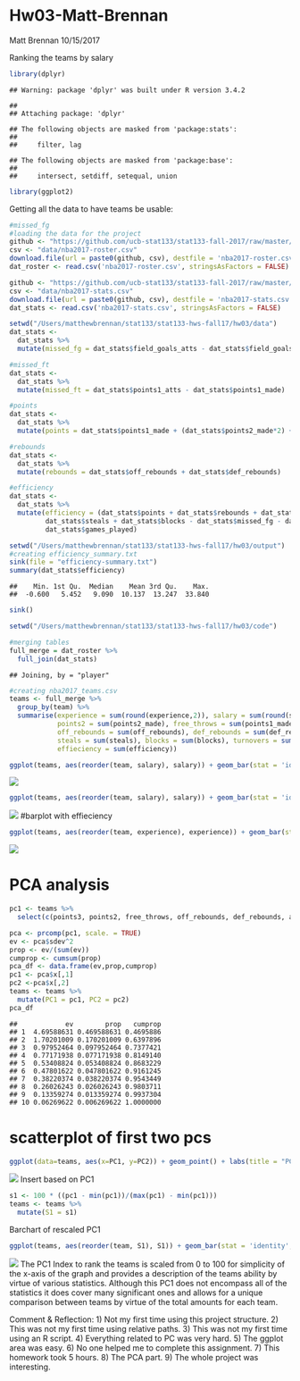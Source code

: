 Hw03-Matt-Brennan
================
Matt Brennan
10/15/2017

Ranking the teams by salary

``` r
library(dplyr)
```

    ## Warning: package 'dplyr' was built under R version 3.4.2

    ## 
    ## Attaching package: 'dplyr'

    ## The following objects are masked from 'package:stats':
    ## 
    ##     filter, lag

    ## The following objects are masked from 'package:base':
    ## 
    ##     intersect, setdiff, setequal, union

``` r
library(ggplot2)
```

Getting all the data to have teams be usable:

``` r
#missed_fg
#loading the data for the project
github <- "https://github.com/ucb-stat133/stat133-fall-2017/raw/master/"
csv <- "data/nba2017-roster.csv"
download.file(url = paste0(github, csv), destfile = 'nba2017-roster.csv')
dat_roster <- read.csv('nba2017-roster.csv', stringsAsFactors = FALSE)

github <- "https://github.com/ucb-stat133/stat133-fall-2017/raw/master/"
csv <- "data/nba2017-stats.csv"
download.file(url = paste0(github, csv), destfile = 'nba2017-stats.csv')
dat_stats <- read.csv('nba2017-stats.csv', stringsAsFactors = FALSE)

setwd("/Users/matthewbrennan/stat133/stat133-hws-fall17/hw03/data")
dat_stats <- 
  dat_stats %>%
  mutate(missed_fg = dat_stats$field_goals_atts - dat_stats$field_goals_made)

#missed_ft
dat_stats <-
  dat_stats %>%
  mutate(missed_ft = dat_stats$points1_atts - dat_stats$points1_made)

#points
dat_stats <-
  dat_stats %>%
  mutate(points = dat_stats$points1_made + (dat_stats$points2_made*2) +(dat_stats$points3_made*3))

#rebounds
dat_stats <-
  dat_stats %>%
  mutate(rebounds = dat_stats$off_rebounds + dat_stats$def_rebounds)

#efficiency
dat_stats <-
  dat_stats %>%
  mutate(efficiency = (dat_stats$points + dat_stats$rebounds + dat_stats$assists +
         dat_stats$steals + dat_stats$blocks - dat_stats$missed_fg - dat_stats$missed_ft - dat_stats$turnovers)/
         dat_stats$games_played)

setwd("/Users/matthewbrennan/stat133/stat133-hws-fall17/hw03/output")
#creating efficiency_summary.txt
sink(file = "efficiency-summary.txt")
summary(dat_stats$efficiency)
```

    ##    Min. 1st Qu.  Median    Mean 3rd Qu.    Max. 
    ##  -0.600   5.452   9.090  10.137  13.247  33.840

``` r
sink()

setwd("/Users/matthewbrennan/stat133/stat133-hws-fall17/hw03/code")

#merging tables
full_merge = dat_roster %>%
  full_join(dat_stats)
```

    ## Joining, by = "player"

``` r
#creating nba2017_teams.csv
teams <- full_merge %>%
  group_by(team) %>%
  summarise(experience = sum(round(experience,2)), salary = sum(round(salary/1000000,2)), points3 = sum(points3_made),
            points2 = sum(points2_made), free_throws = sum(points1_made), points = sum(points),
            off_rebounds = sum(off_rebounds), def_rebounds = sum(def_rebounds), assists = sum(assists),
            steals = sum(steals), blocks = sum(blocks), turnovers = sum(turnovers), fouls = sum(fouls),
            effieciency = sum(efficiency))
```

``` r
ggplot(teams, aes(reorder(team, salary), salary)) + geom_bar(stat = 'identity', fill = "gray") +geom_hline(yintercept=mean(teams$salary), color = 'orange', size = 4, alpha = .7) +coord_flip() + labs(x = "Team", y = "Salary(in millions)", title = "NBA Teams ranked by Total Salary")
```

![](hw03-Matt-Brennan_files/figure-markdown_github-ascii_identifiers/unnamed-chunk-3-1.png)

``` r
ggplot(teams, aes(reorder(team, salary), salary)) + geom_bar(stat = 'identity', fill = "gray")+geom_hline(yintercept=mean(teams$salary), color = 'orange', size = 4, alpha = .7) +coord_flip() + labs(x = "Team", y = "Total Points", title = "NBA Teams ranked by Total Points")
```

![](hw03-Matt-Brennan_files/figure-markdown_github-ascii_identifiers/unnamed-chunk-4-1.png) \#barplot with effieciency

``` r
ggplot(teams, aes(reorder(team, experience), experience)) + geom_bar(stat = 'identity', fill = "gray")+geom_hline(yintercept=mean(teams$experience), color = 'orange', size = 4, alpha = .7) +coord_flip() + labs(x = "Team", y = "Efficiency", title = "NBA Teams ranked by Efficiency")
```

![](hw03-Matt-Brennan_files/figure-markdown_github-ascii_identifiers/unnamed-chunk-5-1.png)

PCA analysis
============

``` r
pc1 <- teams %>%
  select(c(points3, points2, free_throws, off_rebounds, def_rebounds, assists, steals, blocks, turnovers, fouls))

pca <- prcomp(pc1, scale. = TRUE)
ev <- pca$sdev^2
prop <- ev/(sum(ev))
cumprop <- cumsum(prop)
pca_df <- data.frame(ev,prop,cumprop)
pc1 <- pca$x[,1]
pc2 <-pca$x[,2]
teams <- teams %>%
  mutate(PC1 = pc1, PC2 = pc2)
pca_df
```

    ##            ev        prop   cumprop
    ## 1  4.69588631 0.469588631 0.4695886
    ## 2  1.70201009 0.170201009 0.6397896
    ## 3  0.97952464 0.097952464 0.7377421
    ## 4  0.77171938 0.077171938 0.8149140
    ## 5  0.53408824 0.053408824 0.8683229
    ## 6  0.47801622 0.047801622 0.9161245
    ## 7  0.38220374 0.038220374 0.9543449
    ## 8  0.26026243 0.026026243 0.9803711
    ## 9  0.13359274 0.013359274 0.9937304
    ## 10 0.06269622 0.006269622 1.0000000

scatterplot of first two pcs
============================

``` r
ggplot(data=teams, aes(x=PC1, y=PC2)) + geom_point() + labs(title = "PCA plot (PC1 and PC2)",x = "PC1", y = "PC2")+ geom_text(aes(label = teams$team))
```

![](hw03-Matt-Brennan_files/figure-markdown_github-ascii_identifiers/unnamed-chunk-7-1.png) Insert based on PC1

``` r
s1 <- 100 * ((pc1 - min(pc1))/(max(pc1) - min(pc1)))
teams <- teams %>%
  mutate(S1 = s1)
```

Barchart of rescaled PC1

``` r
ggplot(teams, aes(reorder(team, S1), S1)) + geom_bar(stat = 'identity', fill = "gray")+geom_hline(yintercept=mean(teams$S1), color = 'orange', size = 4, alpha = .7) +coord_flip() + labs(x = "Team", y = "First PC(scaled from 0 to 100)", title = "NBA Teams ranked by PC1")
```

![](hw03-Matt-Brennan_files/figure-markdown_github-ascii_identifiers/unnamed-chunk-9-1.png) The PC1 Index to rank the teams is scaled from 0 to 100 for simplicity of the x-axis of the graph and provides a description of the teams ability by virtue of various statistics. Although this PC1 does not encompass all of the statistics it does cover many significant ones and allows for a unique comparison between teams by virtue of the total amounts for each team.

Comment & Reflection: 1) Not my first time using this project structure. 2) This was not my first time using relative paths. 3) This was not my first time using an R script. 4) Everything related to PC was very hard. 5) The ggplot area was easy. 6) No one helped me to complete this assignment. 7) This homework took 5 hours. 8) The PCA part. 9) The whole project was interesting.
